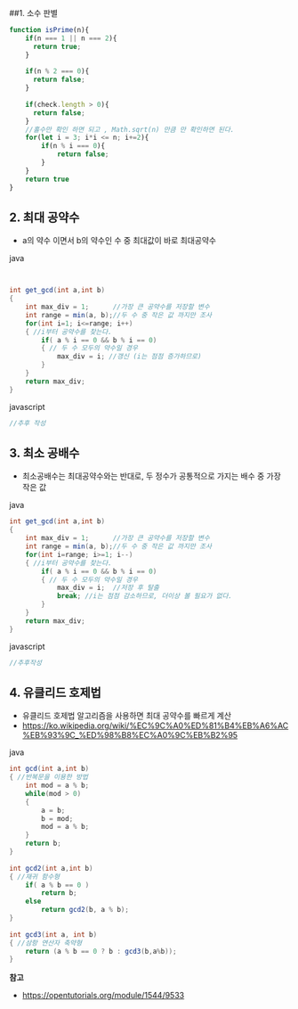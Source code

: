 ##1. 소수 판별
~~~javascript
function isPrime(n){
    if(n === 1 || n === 2){
      return true;
    }
    
    if(n % 2 === 0){
      return false;
    }
    
    if(check.length > 0){
      return false;
    }
    //홀수만 확인 하면 되고 , Math.sqrt(n) 만큼 만 확인하면 된다.
    for(let i = 3; i*i <= n; i+=2){
        if(n % i === 0){
            return false;
        }
    }
    return true
}
~~~



## 2. 최대 공약수

- a의 약수 이면서 b의 약수인 수 중 최대값이 바로 최대공약수

java
~~~Java


int get_gcd(int a,int b)
{
    int max_div = 1;      //가장 큰 공약수를 저장할 변수
    int range = min(a, b);//두 수 중 작은 값 까지만 조사
    for(int i=1; i<=range; i++)
    { //i부터 공약수를 찾는다.
        if( a % i == 0 && b % i == 0)
        { // 두 수 모두의 약수일 경우
            max_div = i; //갱신 (i는 점점 증가하므로)
        }
    }
    return max_div;
}
~~~

javascript
~~~javascript
//추후 작성
~~~

## 3. 최소 공배수
- 최소공배수는 최대공약수와는 반대로, 두 정수가 공통적으로 가지는 배수 중 가장 작은 값

java
~~~Java
int get_gcd(int a,int b)
{
    int max_div = 1;      //가장 큰 공약수를 저장할 변수
    int range = min(a, b);//두 수 중 작은 값 까지만 조사
    for(int i=range; i>=1; i--)
    { //i부터 공약수를 찾는다.
        if( a % i == 0 && b % i == 0)
        { // 두 수 모두의 약수일 경우
            max_div = i;  //저장 후 탈출
            break; //i는 점점 감소하므로, 더이상 볼 필요가 없다.
        }
    }
    return max_div;
}
~~~

javascript
~~~Javascript
//추후작성
~~~


## 4. 유클리드 호제법
-  유클리드 호제법 알고리즘을 사용하면 최대 공약수를 빠르게 계산
-  https://ko.wikipedia.org/wiki/%EC%9C%A0%ED%81%B4%EB%A6%AC%EB%93%9C_%ED%98%B8%EC%A0%9C%EB%B2%95

java
~~~Java
int gcd(int a,int b)
{ //반복문을 이용한 방법
    int mod = a % b;
    while(mod > 0)
    {
        a = b;
        b = mod;
        mod = a % b;
    }
    return b;
}
 
int gcd2(int a,int b)
{ //재귀 함수형
    if( a % b == 0 )
        return b;
    else
        return gcd2(b, a % b);
}
 
int gcd3(int a, int b)
{ //삼항 연산자 축약형 
    return (a % b == 0 ? b : gcd3(b,a%b));
}
~~~


**참고** 
- https://opentutorials.org/module/1544/9533
